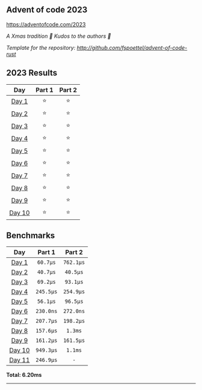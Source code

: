 ## Advent of code 2023

https://adventofcode.com/2023

_A Xmas tradition 🎅 Kudos to the authors 🎉_


_Template for the repository: http://github.com/fspoettel/advent-of-code-rust_


<!--- advent_readme_stars table --->
## 2023 Results

| Day | Part 1 | Part 2 |
| :---: | :---: | :---: |
| [Day 1](https://adventofcode.com/2023/day/1) | ⭐ | ⭐ |
| [Day 2](https://adventofcode.com/2023/day/2) | ⭐ | ⭐ |
| [Day 3](https://adventofcode.com/2023/day/3) | ⭐ | ⭐ |
| [Day 4](https://adventofcode.com/2023/day/4) | ⭐ | ⭐ |
| [Day 5](https://adventofcode.com/2023/day/5) | ⭐ | ⭐ |
| [Day 6](https://adventofcode.com/2023/day/6) | ⭐ | ⭐ |
| [Day 7](https://adventofcode.com/2023/day/7) | ⭐ | ⭐ |
| [Day 8](https://adventofcode.com/2023/day/8) | ⭐ | ⭐ |
| [Day 9](https://adventofcode.com/2023/day/9) | ⭐ | ⭐ |
| [Day 10](https://adventofcode.com/2023/day/10) | ⭐ | ⭐ |
<!--- advent_readme_stars table --->

<!--- benchmarking table --->
## Benchmarks

| Day | Part 1 | Part 2 |
| :---: | :---: | :---:  |
| [Day 1](./src/bin/01.rs) | `60.7µs` | `762.1µs` |
| [Day 2](./src/bin/02.rs) | `40.7µs` | `40.5µs` |
| [Day 3](./src/bin/03.rs) | `69.2µs` | `93.1µs` |
| [Day 4](./src/bin/04.rs) | `245.5µs` | `254.9µs` |
| [Day 5](./src/bin/05.rs) | `56.1µs` | `96.5µs` |
| [Day 6](./src/bin/06.rs) | `230.0ns` | `272.0ns` |
| [Day 7](./src/bin/07.rs) | `207.7µs` | `198.2µs` |
| [Day 8](./src/bin/08.rs) | `157.6µs` | `1.3ms` |
| [Day 9](./src/bin/09.rs) | `161.2µs` | `161.5µs` |
| [Day 10](./src/bin/10.rs) | `949.3µs` | `1.1ms` |
| [Day 11](./src/bin/11.rs) | `246.9µs` | `-` |

**Total: 6.20ms**
<!--- benchmarking table --->

---
